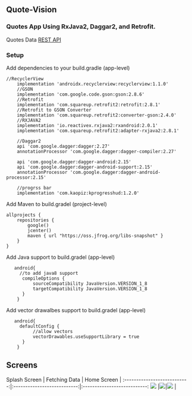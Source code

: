 ## Quote-Vision

### Quotes App Using RxJava2, Daggar2, and Retrofit. 


Quotes Data [REST API](https://type.fit/api/quotes)

### Setup
Add dependencies to your build.gradle (app-level) 

```
//RecyclerView
    implementation 'androidx.recyclerview:recyclerview:1.1.0'
    //GSON
    implementation 'com.google.code.gson:gson:2.8.6'
    //Retrofit
    implementation 'com.squareup.retrofit2:retrofit:2.8.1'
    //Retrofit to GSON Converter
    implementation 'com.squareup.retrofit2:converter-gson:2.4.0'
    //RXJAVA2
    implementation 'io.reactivex.rxjava2:rxandroid:2.0.1'
    implementation 'com.squareup.retrofit2:adapter-rxjava2:2.8.1'

    //Daggar2
    api 'com.google.dagger:dagger:2.27'
    annotationProcessor 'com.google.dagger:dagger-compiler:2.27'

    api 'com.google.dagger:dagger-android:2.15'
    api 'com.google.dagger:dagger-android-support:2.15'
    annotationProcessor 'com.google.dagger:dagger-android-processor:2.15'

    //progrss bar
    implementation 'com.kaopiz:kprogresshud:1.2.0'
```


Add Maven to build.gradel (project-level)
```
allprojects {
    repositories {
        google()
        jcenter()
        maven { url "https://oss.jfrog.org/libs-snapshot" }
    }
}

```



Add Java support to build.gradel (app-level)
```
   android{
     //to add java8 support
      compileOptions {
          sourceCompatibility JavaVersion.VERSION_1_8
          targetCompatibility JavaVersion.VERSION_1_8
      }
    }
```

Add vector drawalbes support to build.gradel (app-level)
```
   android{
     defaultConfig {
          //allow vectors
          vectorDrawables.useSupportLibrary = true
      }
    }
```





## Screens

Splash Screen                |  Fetching Data              | Home Screen                |   :---------------------------:|:---------------------------:|:---------------------------:
![](/screens/splash.jpg)     |![](/screens/Downloading.jpg)|![](/screens/Home.jpg)      |











